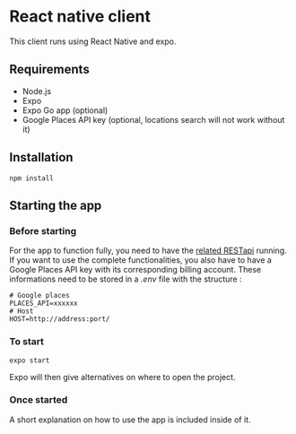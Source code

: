 # React native client

This client runs using React Native and expo.

## Requirements

- Node.js
- Expo
- Expo Go app (optional)
- Google Places API key (optional, locations search will not work without it)

## Installation

```
npm install
```

## Starting the app

### Before starting

For the app to function fully, you need to have the [related RESTapi](../../backend/README.md) running. If you want to use the complete functionalities, you also have to have a Google Places API key with its corresponding billing account. These informations need to be stored in a _.env_ file with the structure :

```
# Google places
PLACES_API=xxxxxx
# Host
HOST=http://address:port/

```

### To start

```
expo start
```

Expo will then give alternatives on where to open the project.

### Once started

A short explanation on how to use the app is included inside of it.
